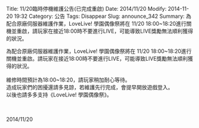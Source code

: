 Title: 11/20臨時停機維護公告(已完成重啟)
Date: 2014/11/20
Modify: 2014-11-20 19:32
Category: 公告
Tags: Disappear
Slug: announce_342
Summary: 為配合原廠伺服器維護作業，LoveLive! 學園偶像祭將在 11/20 18:00~18:20進行關機並重啟，請玩家在接近18:00時不要進行LIVE，可能導致LIVE獎勵無法順利獲得的狀況。

<div class="content_news">
<div class="note">
<p>
為配合原廠伺服器維護作業，LoveLive! 學園偶像祭將在 11/20 18:00~18:20進行關機並重啟。請玩家在接近18:00時不要進行LIVE，可能導致LIVE獎勵無法順利獲得的狀況。<br />
<br />
維修時間預計為18:00~18:20，請玩家稍加耐心等待。<br />
造成玩家們的困擾還請多見諒，若維護先行完成，會提早開放遊戲登入。<br />
以後也請多多支持《LoveLive! 學園偶像祭》。<br />
<br />
<br />
</p>
		2014/11/20
		         
</div>
</div>
